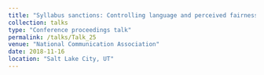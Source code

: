```yaml
---
title: "Syllabus sanctions: Controlling language and perceived fairness as antecedents to students’ psychological reactance and intent to comply"
collection: talks
type: "Conference proceedings talk"
permalink: /talks/Talk_25
venue: "National Communication Association"
date: 2018-11-16
location: "Salt Lake City, UT"
---
```


